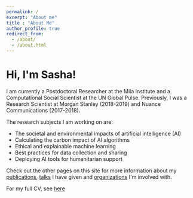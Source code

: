 ```yaml
---
permalink: /
excerpt: "About me"
title : "About Me"
author_profile: true
redirect_from: 
  - /about/
  - /about.html
---
```


Hi, I'm Sasha!
======
I am currently a Postdoctoral Researcher at the Mila Institute and a Computational Social Scientist at the UN Global Pulse. Previously, I was a Research Scientist at Morgan Stanley (2018-2019) and Nuance Communications (2017-2018).

The research subjects I am working on are:
* The societal and environmental impacts of artificial intelligence (AI)
* Calculating the carbon impact of AI algorithms
* Ethical and explainable machine learning
* Best practices for data collection and sharing
* Deploying AI tools for humanitarian support

Check out the other pages on this site for more information about my [publications](https://sashavor.github.io/publications/), [talks](https://sashavor.github.io/talks/) I have given and [organizations](https://www.example.com) I'm involved with.

For my full CV, see [here](https://sashavor.github.io/cv/)


